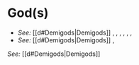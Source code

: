 # God(s)

* *See:* [[d#Demigods|Demigods]] , , , , , , 
* *See:* [[d#Demigods|Demigods]] , 

*See:* [[d#Demigods|Demigods]]
